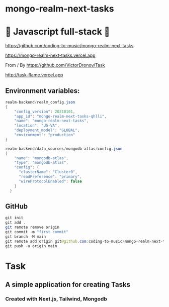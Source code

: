 # mongo-realm-next-tasks

# 🚀 Javascript full-stack 🚀

https://github.com/coding-to-music/mongo-realm-next-tasks

https://mongo-realm-next-tasks.vercel.app

From / By https://github.com/VictorDronov/Task

http://task-flame.vercel.app

## Environment variables:

```java
realm-backend/realm_config.json
{
    "config_version": 20210101,
    "app_id": "mongo-realm-next-tasks-qhlli",
    "name": "mongo-realm-next-tasks",
    "location": "US-VA",
    "deployment_model": "GLOBAL",
    "environment": "production"
}

realm-backend/data_sources/mongodb-atlas/config.json
{
    "name": "mongodb-atlas",
    "type": "mongodb-atlas",
    "config": {
      "clusterName": "Cluster0",
      "readPreference": "primary",
      "wireProtocolEnabled": false
    }
  }
```

## GitHub

```java
git init
git add .
git remote remove origin
git commit -m "first commit"
git branch -M main
git remote add origin git@github.com:coding-to-music/mongo-realm-next-tasks.git
git push -u origin main
```

# Task

## A simple application for creating Tasks

### Created with Next.js, Tailwind, Mongodb
